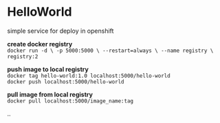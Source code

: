 # HelloWorld
simple  service for deploy in openshift

**create docker registry**<br>
`docker run -d \
  -p 5000:5000 \
  --restart=always \
  --name registry \
  registry:2`

**push image to local registry**<br>
`docker tag hello-world:1.0 localhost:5000/hello-world`<br>
`docker push localhost:5000/hello-world`

**pull image from local registry**<br>
`docker pull localhost:5000/image_name:tag`

..
